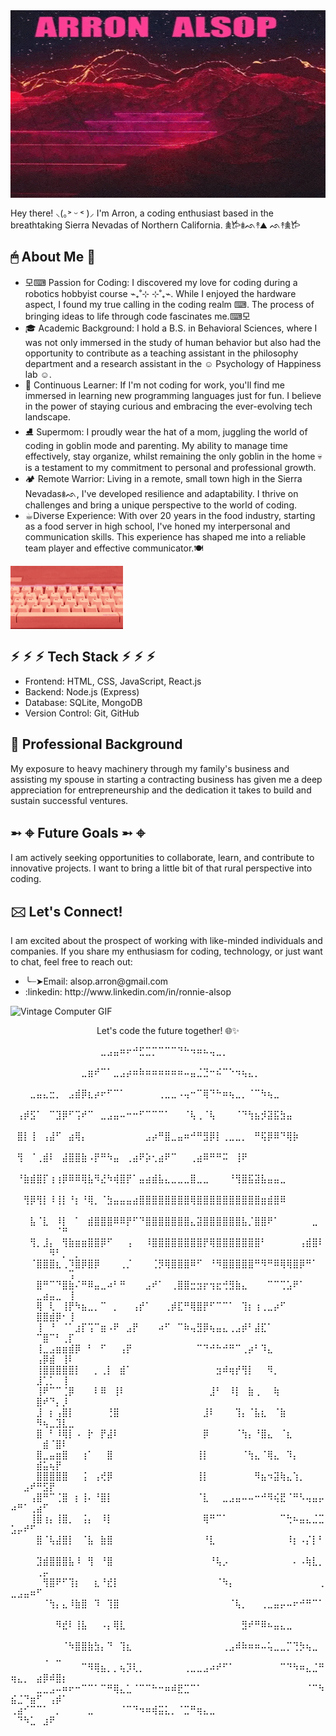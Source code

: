<div style="display: inline-block">
  <img src="https://raw.githubusercontent.com/aRonnieAlsop/readMe_assets/main/ezgif-1-8100cac63b.gif" alt="ARRON ALSOP title GIF" style="width: 800px; height: 300px; vertical-align: top;">
</div>

<p>Hey there! ⸜(｡˃ ᵕ ˂ )⸝ I'm Arron, a coding enthusiast based in the breathtaking Sierra Nevadas of Northern California. 𖠰𐂂𖢔ᨒ↟⛰︎ ᨒ↟𖠰𐂂</p>
<h2>🖱 About Me 🔗</h2>
<ul>
  <li>모⌨ Passion for Coding: I discovered my love for coding during a robotics hobbyist course ⌁₊˚⊹  ⊹˚₊⌁. While I enjoyed the hardware aspect, I found my true calling in the coding realm ⌨. The process of bringing ideas to life through code fascinates me.⌨모</li>
  <li>🎓 Academic Background: I hold a B.S. in Behavioral Sciences, where I was not only immersed in the study of human behavior but also had the opportunity to contribute as a teaching assistant in the philosophy department and a research assistant in the ☺ Psychology of Happiness lab ☺.</li>
  <li>🌱 Continuous Learner: If I'm not coding for work, you'll find me immersed in learning new programming languages just for fun. I believe in the power of staying curious and embracing the ever-evolving tech landscape.</li>
  <li>⛸ Supermom: I proudly wear the hat of a mom, juggling the world of coding in goblin mode and parenting. My ability to manage time effectively, stay organize, whilst remaining the only goblin in the home 💀 is a testament to my commitment to personal and professional growth.</li>
  <li>🏕 Remote Warrior: Living in a remote, small town high in the Sierra Nevadas𖢔ᨒ, I've developed resilience and adaptability. I thrive on challenges and bring a unique perspective to the world of coding.</li>
  <li>☕︎Diverse Experience: With over 20 years in the food industry, starting as a food server in high school, I've honed my interpersonal and communication skills. This experience has shaped me into a reliable team player and effective communicator.🍽</li>
</ul>
<img src="https://raw.githubusercontent.com/aRonnieAlsop/readMe_assets/main/ezgif-3-cebc857a89.gif" alt="Computer Keyboard" style="width: 180px; height: auto;">
<h2>⚡︎ ⚡︎ ⚡︎ Tech Stack ⚡︎ ⚡︎ ⚡︎</h2>
<ul>
  <li>Frontend: HTML, CSS, JavaScript, React.js</li>
  <li>Backend: Node.js (Express)</li>
  <li>Database: SQLite, MongoDB</li>
  <li>Version Control: Git, GitHub</li>
</ul>
<h2>💼 Professional Background</h2>
<p>My exposure to heavy machinery through my family's business and assisting my spouse in starting a contracting business has given me a deep appreciation for entrepreneurship and the dedication it takes to build and sustain successful ventures.</p>
<h2>➵ 𖦏 Future Goals ➵ 𖦏</h2>
<p>I am actively seeking opportunities to collaborate, learn, and contribute to innovative projects. I want to bring a little bit of that rural perspective into coding.</p>
<h2>🖂 Let's Connect!</h2>
<p>I am excited about the prospect of working with like-minded individuals and companies. If you share my enthusiasm for coding, technology, or just want to chat, feel free to reach out:</p>
<ul>
  <li>╰┈➤Email: alsop.arron@gmail.com</li>
  <li>:linkedin: http://www.linkedin.com/in/ronnie-alsop</li>
</ul>
<img src="https://raw.githubusercontent.com/aRonnieAlsop/readMe_assets/main/vintage_computer.gif" alt="Vintage Computer GIF" style="width: 380px; height: auto;">
<p align="center">Let's code the future together! 🌐✨</p>
<p>⠀⠀⠀⠀⠀⠀⠀⠀⠀⠀⠀⠀⠀⠀⣀⣠⣤⠶⠖⠚⣋⣉⡉⠉⠉⠉⠙⠓⠲⠶⠦⢤⣀⡀⠀⠀⠀⠀⠀⠀⠀⠀⠀⠀⠀⠀⠀⠀⠀⠀⠀⠀⠀⠀⠀⠀⠀⠀⠀⠀
⠀⠀⠀⠀⠀⠀⠀⠀⠀⠀⠀⣀⣶⠞⠉⠁⣀⣠⡴⠶⠷⠶⠶⠶⠶⠶⠶⠤⣤⣈⣙⠒⠮⠉⠑⠲⢦⣄⡀⠀⠀⠀⠀⠀⠀⠀⠀⠀⠀⠀⠀⠀⠀⠀⠀⠀⠀⠀⠀⠀
⠀⠀⠀⣀⣤⣄⣒⡀⠀⣠⣾⡿⣆⡴⠖⠋⠉⠁⠀⠀⠀⠀⠀⢀⣀⣀⠠⢤⠒⠉⢿⠙⠓⠶⢦⣀⡀⠈⠉⠳⢦⣀⠀⠀⠀⠀⠀⠀⠀⠀⠀⠀⠀⠀⠀⠀⠀⠀⠀⠀
⠀⢠⡾⣫⠁⠀⠉⣹⡿⠋⢩⠞⠉⠀⣀⣠⣤⠤⠒⠒⠋⠉⠉⠉⠁⠀⠀⠈⢧⢀⠈⢧⠀⠀⠀⠈⠙⢳⣦⡺⣽⣯⣳⣤⠀⠀⠀⠀⠀⠀⠀⠀⠀⠀⠀⠀⠀⠀⠀⠀
⠀⣿⡇⢸⠀⢠⣼⠋⠀⣴⢿⡄⠀⠀⠀⠀⠀⠀⠀⠀⠀⣠⡴⠛⣿⣀⣤⠶⠚⠛⣻⡿⡇⢀⣀⣀⡀⠀⠛⢯⡿⠿⠙⢿⡷⠀⠀⠀⠀⠀⠀⠀⠀⠀⠀⠀⠀⠀⠀⠀
⠀⢻⠀⠈⢀⣾⠇⠀⣼⣿⣿⣷⠠⡟⠛⠳⣤⠀⢀⣴⠟⡵⢂⣴⠟⠉⠀⠀⢀⣴⠿⠛⠛⠭⠀⢸⠟⠀⠀⠀⠀⠀⠀⠀⠀⠀⠀⠀⠀⠀⠀⠀⠀⠀⠀⠀⠀⠀⠀⠀
⠀⠘⣷⣾⣿⡏⢰⢰⡿⠿⠿⢿⣧⠻⣜⠳⢾⣿⡟⠁⣤⣴⣾⣧⣄⣀⣀⣀⣿⣀⣀⠀⠀⠀⠘⢻⣿⣯⣽⣧⣤⣤⣀⠀⠀⠀⠀⠀⠀⠀⠀⠀⠀⠀⠀⠀⠀⠀⠀⠀
⠀⠀⢻⡿⢻⡇⠸⢸⡇⠘⡆⠘⢿⡀⠈⣳⣤⣤⣤⣴⣿⣿⣿⣿⣿⣿⣿⣿⢿⣿⣿⣿⣿⣿⣿⣿⣿⣿⣿⣶⣾⣿⠿⠀⠀⠀⠀⠀⠀⠀⠀⠀⠀⠀⠀⠀⠀⠀⠀⠀
⠀⠀⠀⣧⠈⣇⠀⠸⡇⠀⠁⠀⣾⣿⣿⣿⠿⠿⡟⠋⠙⣿⣿⣿⣿⣿⣿⣿⣄⣽⣿⣿⣿⣿⣿⣿⣧⡈⣿⣿⠟⠁⠀⠀⠀⠀⠀⣀⠀⠀⠀⠀⠀⠀⠀⠀⠈⠛⠀⠀
⠀⠀⠀⢻⡀⣸⡄⠀⢻⣷⣶⣶⣿⣿⡿⠋⠀⠀⢠⠀⠀⠸⣿⣿⣿⣿⣿⣿⣿⣿⡟⢿⣿⣿⣿⣿⣿⣿⣿⠃⠀⠀⠀⠀⠀⢠⣾⣿⠇⠀⠀⠀⠀⠀⠀⠻⠃⡀⠀⡀
⠀⠀⠀⠈⣿⣿⣿⣆⢀⠹⣿⡿⣿⡿⠀⠀⠀⢀⡈⠀⠀⠀⢈⡻⢿⣿⣿⣿⠿⠋⠀⠘⠻⣿⣿⣿⣿⣿⠛⠻⠛⠿⢿⢿⣿⡿⠛⠁⠀⠀⠀⠀⠀⠀⠀⠀⠀⠀⢩⠀
⠀⠀⠀⠀⣿⠛⠉⠙⣿⣷⠌⠛⠿⣤⣀⠴⠃⠛⠀⠀⠀⣠⠞⠁⠀⢀⣿⣿⣒⣲⡖⢲⣖⢚⣻⣷⣄⠀⠀⠀⠉⠉⢉⣡⠟⠁⠀⠀⠀⠀⠀⠀⠀⣀⣴⣤⣀⠀⢸⠀
⠀⠀⠀⠀⢿⠀⢇⠀⢸⡟⠳⣦⣀⡀⠉⠀⡀⠀⠀⢠⡞⠁⠀⠀⢀⡾⣏⠛⢿⣿⡟⠋⠉⠉⠁⠀⢹⡆⢰⢀⣀⡴⠋⠀⠀⠀⠀⠀⠀⠀⠀⠀⠀⣿⣿⣾⡿⠂⢸⠀
⠀⠀⠀⠀⢸⠀⠘⠀⠈⠁⣰⡏⢩⠉⣶⠠⠟⠀⣠⡟⠀⠀⠀⠴⠋⠀⠉⠷⢤⣻⡿⢦⣤⣄⢀⣠⡾⠃⣼⣏⠁⠀⠀⠀⠀⠀⠀⠀⠀⠀⠀⠀⠀⠉⣿⠉⠃⢀⡏⠀
⠀⠀⠀⠀⢸⣀⣠⣶⣶⣾⡿⠀⠃⠀⠋⠀⠀⢠⡟⠀⠀⠀⠀⠀⠀⠀⠀⠀⠀⠉⠙⠚⠓⠚⠛⠉⢀⡴⠃⠹⣄⠀⠀⠀⠀⠀⠀⠀⠀⠀⠀⠀⠀⢠⡿⣾⠀⢸⠇⠀
⠀⠀⠀⠀⢸⣿⣿⣿⣿⣿⡇⠀⠀⡀⢀⡇⠀⣾⠁⠀⠀⠀⠀⠀⠀⠀⠀⠀⠀⠀⠀⠀⣲⠾⢶⡞⢻⡇⠀⠀⠻⡀⠀⠀⠀⠀⠀⠀⠀⠀⠀⠀⠀⣸⢁⡁⠀⢸⠀⠀
⠀⠀⠀⠀⢸⠟⠉⠉⢈⡿⠀⠀⠀⠇⠿⠀⢸⠇⠀⠀⠀⠀⠀⠀⠀⠀⠀⠀⠀⠀⠀⣸⠃⠀⠸⡇⠀⣷⢀⠀⠀⢷⠀⠀⠀⠀⠀⠀⠀⠀⠀⠀⠀⣿⠞⠙⡄⡸⠀⠀
⠀⠀⠀⠀⣸⠀⡆⢠⣿⡇⠀⠀⠀⠀⠀⢘⣿⠀⠀⠀⠀⠀⠀⠀⠀⠀⠀⠀⠀⠀⣸⠇⠀⠀⠀⢹⡄⠈⣧⣆⠀⠈⣷⠀⠀⠀⠀⠀⠀⠀⠀⠀⠀⠻⢦⣀⣹⣇⣀⠀
⠀⠀⠀⠀⣿⠀⠃⠸⢿⡇⠠⠀⡗⠀⡟⣼⠇⠀⠀⠀⠀⠀⠀⠀⠀⠀⠀⠀⠀⠀⡿⠀⠀⠀⠀⠈⢳⡄⠘⣿⣄⠀⠈⣆⠀⠀⠀⠀⠀⠀⠀⠀⠀⠀⣾⠈⣿⠇⠀⠀
⠀⠀⠀⠀⣿⣀⣤⣶⣿⠀⠀⢰⠁⠀⠀⣿⠀⠀⠀⠀⠀⠀⠀⠀⠀⠀⠀⠀⠀⢸⡇⠀⠀⠀⠀⠀⠈⢳⣄⠈⢿⣄⠀⠹⡄⠀⠀⠀⠀⠀⠀⠀⠀⣾⣥⢦⡟⠀⠀⠀
⠀⠀⠀⠀⣿⣿⣿⣿⣿⠀⠀⢨⠀⢠⢞⡿⠀⠀⠀⠀⠀⠀⠀⠀⠀⠀⠀⠀⠀⢸⡇⠀⠀⠀⠀⠀⠀⠀⠻⣦⠲⣽⢷⣄⢱⡀⠀⠀⠀⠀⠀⣠⠞⠛⣫⡟⠀⠀⠀⠀
⠀⠀⠀⢠⣿⠛⠉⢈⣿⠀⡆⢸⠄⠘⣿⡇⠀⠀⠀⠀⠀⠀⠀⠀⠀⠀⠀⠀⠀⠈⣇⠀⠀⣀⣠⣤⠤⠤⠒⠚⠻⢮⣟⠈⠛⠣⢤⣤⡤⠴⠛⠁⢀⣴⠋⠀⠀⠀⠀⠀
⠀⠀⠀⢸⣿⢰⡄⢸⣿⡀⠀⢨⡄⠀⠸⡇⠀⠀⠀⠀⠀⠀⠀⠀⠀⠀⠀⠀⠀⠀⢿⠛⠉⠁⠀⠀⠀⠀⠀⠀⠀⠀⠉⢓⠦⣤⣄⣈⣉⣡⡤⠞⠋⠀⠀⠀⠀⠀⠀⠀
⠀⠀⠀⠀⣿⠈⢧⣼⣿⡇⠀⠈⣧⠀⣷⣿⠀⠀⠀⠀⠀⠀⠀⠀⠀⠀⠀⠀⠀⠀⠘⣇⠀⠀⠀⠀⠀⠀⠀⠀⠀⠀⠀⠸⡆⠠⡌⡇⠃⠀⠀⠀⠀⠀⠀⠀⠀⠀⠀⠀
⠀⠀⠀⠀⣹⣾⣿⣿⣿⣧⠸⠀⢻⠀⠘⣿⠀⠀⠀⠀⠀⠀⠀⠀⠀⠀⠀⠀⠀⠀⠀⠘⢧⡠⠀⠀⠀⠀⠀⠀⠀⠀⠀⠀⠄⠠⢷⣇⡀⠀⠀⠀⠀⢀⡤⠀⠀⠀⠀⠀
⠀⠀⠀⠀⠀⢻⣿⠟⠋⢹⡆⠀⠀⣆⠘⣞⡇⠀⠀⠀⠀⠀⠀⠀⠀⠀⠀⠀⠀⠀⠀⠀⠈⠳⡄⠀⠀⠀⠀⠀⠀⠀⠀⠀⠀⠀⠀⠀⢀⣀⣠⣤⠶⠋⠀⠀⠀⠀⠀⠀
⠀⠀⠀⠀⠀⠈⢳⡄⣄⠸⣷⣿⠀⠹⠀⢹⣿⠀⠀⠀⠀⠀⠀⠀⠀⠀⠀⠀⠀⠀⠀⠀⠀⠀⠈⢧⡀⠀⠀⢀⣀⣤⡤⠤⠖⠚⠛⠉⠁⠀⠀⠀⠀⠀⠀⠀⠀⠀⠀⠀
⠀⠀⠀⠀⠀⠀⠀⠻⣞⠇⢸⣧⠀⠀⠠⡄⢿⣇⠀⠀⠀⠀⠀⠀⠀⠀⠀⠀⠀⠀⠀⠀⠀⠀⠀⠀⣻⠞⠛⠿⠦⣤⣄⣀⠀⠀⠀⠀⠀⠀⠀⠀⠀⠀⠀⠀⠀⠀⠀⠀
⠀⠀⠀⠀⠀⠀⠀⠀⠈⠳⣿⣿⣷⣳⡄⠙⠀⢹⣆⠀⠀⠀⠀⠀⠀⠀⠀⠀⠀⠀⠀⠀⠀⢀⣠⠾⠷⠶⠶⠤⢥⣀⣀⡉⢙⡳⢦⣀⠀⠀⠀⠀⠀⠀⢀⠀⣀⠀⠀⠀
⠀⠀⠀⠀⠀⠀⠀⠀⠀⠀⠀⠉⠻⢿⣦⡀⡀⢦⡹⢇⡀⠀⠀⠀⠀⠀⠀⢀⣀⣀⣠⠴⠞⠋⠁⠀⠀⠀⠀⠀⠀⠀⠉⠙⠳⠶⣄⣈⠛⢶⣄⡀⠀⣴⡿⠾⣿⡆⠀⠀
⠀⠀⠀⠀⣀⣀⣠⠤⠶⠖⠒⠉⠉⠁⠉⠛⢿⣄⣁⠈⠉⠉⠓⠒⠶⠾⣟⣉⠉⠁⠀⠀⠀⠀⠀⠀⠀⠀⠀⠀⠀⠀⠀⠀⠀⠀⠈⠉⠳⣮⣈⠙⣶⠋⠀⢠⡾⠁⠀⠀
⢀⣴⠊⠉⠉⠁⠀⡀⠀⠀⠀⠀⣀⠀⠀⠀⠀⠈⠉⠙⠲⠶⢾⣭⣅⡀⠈⣉⠛⢶⣄⣀⠀⠀⠀⠀⠀⠀⠀⠀⠀⠀⠀⠀⠀⠀⠀⠀⠀⠀⠙⠳⣁⠀⣰⠟⠀⠀⠀⠀</p>

<!--
**aRonnieAlsop/aRonnieAlsop** is a ✨ _special_ ✨ repository because its `README.md` (this file) appears on your GitHub profile.

Here are some ideas to get you started:

- 🔭 I’m currently working on ...Bloomtech Full Stack Web Development Program.
- 🌱 I’m currently learning ....React.
- 👯 I’m looking to collaborate on ...anything really.
- 🤔 I’m looking for help with ...advanced React.
- 💬 Ask me about ...waiting tables.
- 📫 How to reach me: ...linkedIn 
- 😄 Pronouns: ...
- ⚡ Fun fact: ...I live in a remote, rural town.
-->
